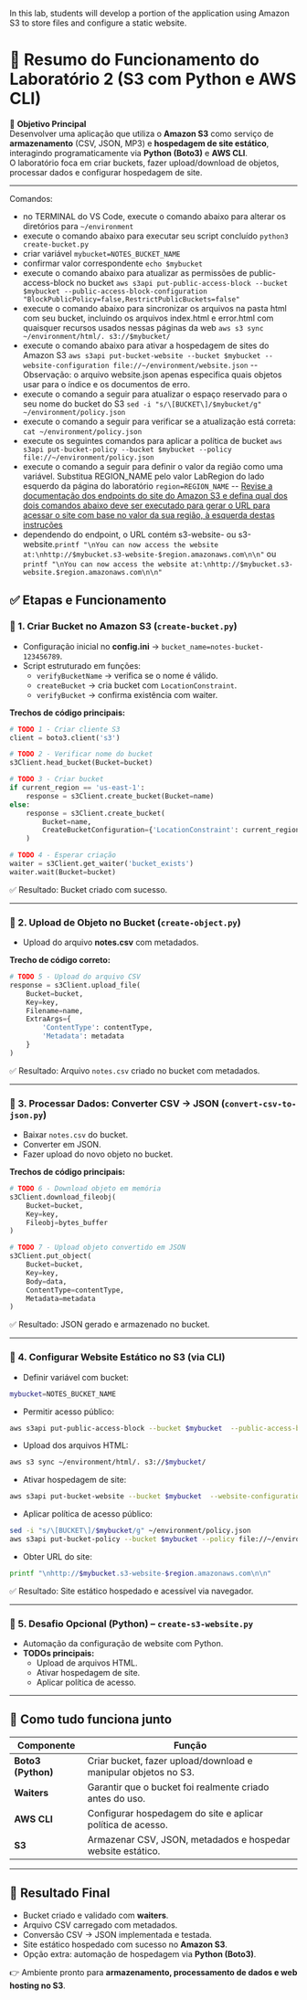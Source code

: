 In this lab, students will develop a portion of the application using Amazon S3 to store files and configure a static website.

# 🧪 Resumo do Funcionamento do Laboratório 2 (S3 com Python e AWS CLI)

🎯 **Objetivo Principal**  
Desenvolver uma aplicação que utiliza o **Amazon S3** como serviço de **armazenamento** (CSV, JSON, MP3) e **hospedagem de site estático**, interagindo programaticamente via **Python (Boto3)** e **AWS CLI**.  
O laboratório foca em criar buckets, fazer upload/download de objetos, processar dados e configurar hospedagem de site.

---

Comandos:
- no TERMINAL do VS Code, execute o comando abaixo para alterar os diretórios para `~/environment`
- execute o comando abaixo para executar seu script concluído `python3 create-bucket.py`
- criar variável `mybucket=NOTES_BUCKET_NAME`
- confirmar valor correspondente `echo $mybucket`
- execute o comando abaixo para atualizar as permissões de public-access-block no bucket `aws s3api put-public-access-block --bucket $mybucket --public-access-block-configuration "BlockPublicPolicy=false,RestrictPublicBuckets=false"`
- execute o comando abaixo para sincronizar os arquivos na pasta html com seu bucket, incluindo os arquivos index.html e error.html com quaisquer recursos usados nessas páginas da web `aws s3 sync ~/environment/html/. s3://$mybucket/`
- execute o comando abaixo para ativar a hospedagem de sites do Amazon S3 `aws s3api put-bucket-website --bucket $mybucket --website-configuration file://~/environment/website.json`
--   Observação: o arquivo website.json apenas especifica quais objetos usar para o índice e os documentos de erro.
- execute o comando a seguir para atualizar o espaço reservado para o seu nome do bucket do S3 `sed -i "s/\[BUCKET\]/$mybucket/g" ~/environment/policy.json`
-  execute o comando a seguir para verificar se a atualização está correta: `cat ~/environment/policy.json`
-  execute os seguintes comandos para aplicar a política de bucket `aws s3api put-bucket-policy --bucket $mybucket --policy file://~/environment/policy.json`
-  execute o comando a seguir para definir o valor da região como uma variável. Substitua REGION_NAME pelo valor LabRegion do lado esquerdo da página do laboratório `region=REGION_NAME`
-- [Revise a documentação dos endpoints do site do Amazon S3 e defina qual dos dois comandos abaixo deve ser executado para gerar o URL para acessar o site com base no valor da sua região, à esquerda destas instruções](https://docs.aws.amazon.com/general/latest/gr/s3.html#s3_website_region_endpoints)
- dependendo do endpoint, o URL contém s3-website- ou s3-website.`printf "\nYou can now access the website at:\nhttp://$mybucket.s3-website-$region.amazonaws.com\n\n"`   ou `printf "\nYou can now access the website at:\nhttp://$mybucket.s3-website.$region.amazonaws.com\n\n"`

## ✅ Etapas e Funcionamento

### 🔹 1. Criar Bucket no Amazon S3 (`create-bucket.py`)
- Configuração inicial no **config.ini** → `bucket_name=notes-bucket-123456789`.  
- Script estruturado em funções:  
  - `verifyBucketName` → verifica se o nome é válido.  
  - `createBucket` → cria bucket com `LocationConstraint`.  
  - `verifyBucket` → confirma existência com waiter.  

**Trechos de código principais:**  
```python
# TODO 1 - Criar cliente S3
client = boto3.client('s3')

# TODO 2 - Verificar nome do bucket
s3Client.head_bucket(Bucket=bucket)

# TODO 3 - Criar bucket
if current_region == 'us-east-1':
    response = s3Client.create_bucket(Bucket=name)
else:
    response = s3Client.create_bucket(
        Bucket=name,
        CreateBucketConfiguration={'LocationConstraint': current_region}
    )

# TODO 4 - Esperar criação
waiter = s3Client.get_waiter('bucket_exists')
waiter.wait(Bucket=bucket)
```

✅ Resultado: Bucket criado com sucesso.

---

### 🔹 2. Upload de Objeto no Bucket (`create-object.py`)
- Upload do arquivo **notes.csv** com metadados.  

**Trecho de código correto:**  
```python
# TODO 5 - Upload do arquivo CSV
response = s3Client.upload_file(
    Bucket=bucket, 
    Key=key,
    Filename=name,
    ExtraArgs={
        'ContentType': contentType,
        'Metadata': metadata
    }
)
```

✅ Resultado: Arquivo `notes.csv` criado no bucket com metadados.

---

### 🔹 3. Processar Dados: Converter CSV → JSON (`convert-csv-to-json.py`)
- Baixar `notes.csv` do bucket.  
- Converter em JSON.  
- Fazer upload do novo objeto no bucket.  

**Trechos de código principais:**  
```python
# TODO 6 - Download objeto em memória
s3Client.download_fileobj(
    Bucket=bucket, 
    Key=key, 
    Fileobj=bytes_buffer
)

# TODO 7 - Upload objeto convertido em JSON
s3Client.put_object(
    Bucket=bucket, 
    Key=key,
    Body=data,
    ContentType=contentType,
    Metadata=metadata
)
```

✅ Resultado: JSON gerado e armazenado no bucket.

---

### 🔹 4. Configurar Website Estático no S3 (via CLI)
- Definir variável com bucket:  
```bash
mybucket=NOTES_BUCKET_NAME
```

- Permitir acesso público:  
```bash
aws s3api put-public-access-block --bucket $mybucket  --public-access-block-configuration "BlockPublicPolicy=false,RestrictPublicBuckets=false"
```

- Upload dos arquivos HTML:  
```bash
aws s3 sync ~/environment/html/. s3://$mybucket/
```

- Ativar hospedagem de site:  
```bash
aws s3api put-bucket-website --bucket $mybucket  --website-configuration file://~/environment/website.json
```

- Aplicar política de acesso público:  
```bash
sed -i "s/\[BUCKET\]/$mybucket/g" ~/environment/policy.json
aws s3api put-bucket-policy --bucket $mybucket --policy file://~/environment/policy.json
```

- Obter URL do site:  
```bash
printf "\nhttp://$mybucket.s3-website-$region.amazonaws.com\n\n"
```

✅ Resultado: Site estático hospedado e acessível via navegador.

---

### 🔹 5. Desafio Opcional (Python) – `create-s3-website.py`
- Automação da configuração de website com Python.  
- **TODOs principais:**  
  - Upload de arquivos HTML.  
  - Ativar hospedagem de site.  
  - Aplicar política de acesso.  

---

## 🧠 Como tudo funciona junto

| Componente         | Função                                                                 |
|--------------------|------------------------------------------------------------------------|
| **Boto3 (Python)** | Criar bucket, fazer upload/download e manipular objetos no S3.         |
| **Waiters**        | Garantir que o bucket foi realmente criado antes do uso.               |
| **AWS CLI**        | Configurar hospedagem do site e aplicar política de acesso.            |
| **S3**             | Armazenar CSV, JSON, metadados e hospedar website estático.            |

---

## 🚀 Resultado Final
- Bucket criado e validado com **waiters**.  
- Arquivo CSV carregado com metadados.  
- Conversão CSV → JSON implementada e testada.  
- Site estático hospedado com sucesso no **Amazon S3**.  
- Opção extra: automação de hospedagem via **Python (Boto3)**.  

👉 Ambiente pronto para **armazenamento, processamento de dados e web hosting no S3**.

